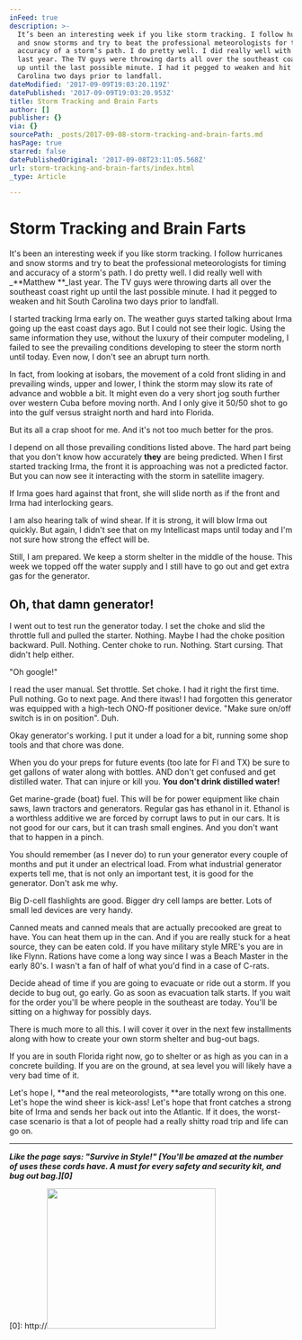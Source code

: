 ```yaml
---
inFeed: true
description: >-
  It’s been an interesting week if you like storm tracking. I follow hurricanes
  and snow storms and try to beat the professional meteorologists for timing and
  accuracy of a storm’s path. I do pretty well. I did really well with Matthew
  last year. The TV guys were throwing darts all over the southeast coast right
  up until the last possible minute. I had it pegged to weaken and hit South
  Carolina two days prior to landfall.
dateModified: '2017-09-09T19:03:20.119Z'
datePublished: '2017-09-09T19:03:20.953Z'
title: Storm Tracking and Brain Farts
author: []
publisher: {}
via: {}
sourcePath: _posts/2017-09-08-storm-tracking-and-brain-farts.md
hasPage: true
starred: false
datePublishedOriginal: '2017-09-08T23:11:05.568Z'
url: storm-tracking-and-brain-farts/index.html
_type: Article

---
```

# Storm Tracking and Brain Farts

It's been an interesting week if you like storm tracking. I follow hurricanes and snow storms and try to beat the professional meteorologists for timing and accuracy of a storm's path. I do pretty well. I did really well with _**Matthew **_last year. The TV guys were throwing darts all over the southeast coast right up until the last possible minute. I had it pegged to weaken and hit South Carolina two days prior to landfall.

I started tracking Irma early on. The weather guys started talking about Irma going up the east coast days ago. But I could not see their logic. Using the same information they use, without the luxury of their computer modeling, I failed to see the prevailing conditions developing to steer the storm north until today. Even now, I don't see an abrupt turn north.

In fact, from looking at isobars, the movement of a cold front sliding in and prevailing winds, upper and lower, I think the storm may slow its rate of advance and wobble a bit. It might even do a very short jog south further over western Cuba before moving north. And I only give it 50/50 shot to go into the gulf versus straight north and hard into Florida.

But its all a crap shoot for me. And it's not too much better for the pros.

I depend on all those prevailing conditions listed above. The hard part being that you don't know how accurately **they** are being predicted. When I first started tracking Irma, the front it is approaching was not a predicted factor. But you can now see it interacting with the storm in satellite imagery.

If Irma goes hard against that front, she will slide north as if the front and Irma had interlocking gears.

I am also hearing talk of wind shear. If it is strong, it will blow Irma out quickly. But again, I didn't see that on my Intellicast maps until today and I'm not sure how strong the effect will be.

Still, I am prepared. We keep a storm shelter in the middle of the house. This week we topped off the water supply and I still have to go out and get extra gas for the generator.

## Oh, that damn generator!

I went out to test run the generator today. I set the choke and slid the throttle full and pulled the starter. Nothing. Maybe I had the choke position backward. Pull. Nothing. Center choke to run. Nothing. Start cursing. That didn't help either.

"Oh google!"

I read the user manual. Set throttle. Set choke. I had it right the first time. Pull nothing. Go to next page. And there itwas! I had forgotten this generator was equipped with a high-tech ONO-ff positioner device. "Make sure on/off switch is in on position". Duh.

Okay generator's working. I put it under a load for a bit, running some shop tools and that chore was done.

When you do your preps for future events (too late for Fl and TX) be sure to get gallons of water along with bottles. AND don't get confused and get distilled water. That can injure or kill you. **You don't drink distilled water!**

Get marine-grade (boat) fuel. This will be for power equipment like chain saws, lawn tractors and generators. Regular gas has ethanol in it. Ethanol is a worthless additive we are forced by corrupt laws to put in our cars. It is not good for our cars, but it can trash small engines. And you don't want that to happen in a pinch.

You should remember (as I never do) to run your generator every couple of months and put it under an electrical load. From what industrial generator experts tell me, that is not only an important test, it is good for the generator. Don't ask me why.

Big D-cell flashlights are good. Bigger dry cell lamps are better. Lots of small led devices are very handy.

Canned meats and canned meals that are actually precooked are great to have. You can heat them up in the can. And if you are really stuck for a heat source, they can be eaten cold. If you have military style MRE's you are in like Flynn. Rations have come a long way since I was a Beach Master in the early 80's. I wasn't a fan of half of what you'd find in a case of C-rats.

Decide ahead of time if you are going to evacuate or ride out a storm. If you decide to bug out, go early. Go as soon as evacuation talk starts. If you wait for the order you'll be where people in the southeast are today. You'll be sitting on a highway for possibly days.

There is much more to all this. I will cover it over in the next few installments along with how to create your own storm shelter and bug-out bags.

If you are in south Florida right now, go to shelter or as high as you can in a concrete building. If you are on the ground, at sea level you will likely have a very bad time of it.

Let's hope I, **and the real meteorologists, **are totally wrong on this one. Let's hope the wind sheer is kick-ass! Let's hope that front catches a strong bite of Irma and sends her back out into the Atlantic. If it does, the worst-case scenario is that a lot of people had a really shitty road trip and life can go on.

---

_**Like the page says: "Survive in Style!" [You'll be amazed at the number of uses these cords have. A must for every safety and security kit, and bug out bag.][0]**_

[0]: http://<img src='http//affiliate.survivalfrog.com/image/patrioticparacord_clickbank/Paracord%20Banner_300x250_02a.jpg' style='width: 300px; height: 250px;'>